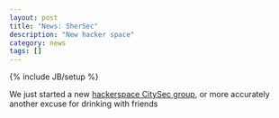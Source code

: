 ```yaml
---
layout: post
title: "News: SherSec"
description: "New hacker space"
category: news
tags: []
---
```

{% include JB/setup %}


We just started a new [hackerspace CitySec group](http://SherSec.io), or more accurately another excuse for drinking with friends

 

